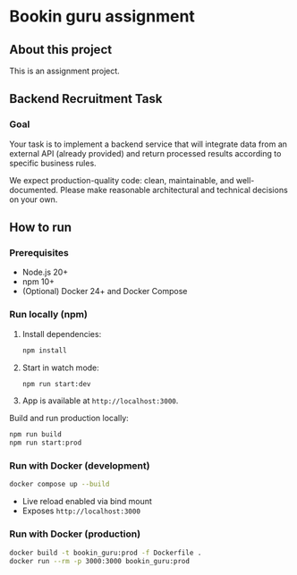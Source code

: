 # Bookin guru assignment

## About this project

This is an assignment project.

## Backend Recruitment Task

### Goal

Your task is to implement a backend service that will integrate data from an external API (already provided) and return processed results according to specific business rules.

We expect production-quality code: clean, maintainable, and well-documented. Please make reasonable architectural and technical decisions on your own.

## How to run

### Prerequisites

- Node.js 20+
- npm 10+
- (Optional) Docker 24+ and Docker Compose

### Run locally (npm)

1. Install dependencies:
   ```bash
   npm install
   ```
2. Start in watch mode:
   ```bash
   npm run start:dev
   ```
3. App is available at `http://localhost:3000`.

Build and run production locally:

```bash
npm run build
npm run start:prod
```

### Run with Docker (development)

```bash
docker compose up --build
```

- Live reload enabled via bind mount
- Exposes `http://localhost:3000`

### Run with Docker (production)

```bash
docker build -t bookin_guru:prod -f Dockerfile .
docker run --rm -p 3000:3000 bookin_guru:prod
```
